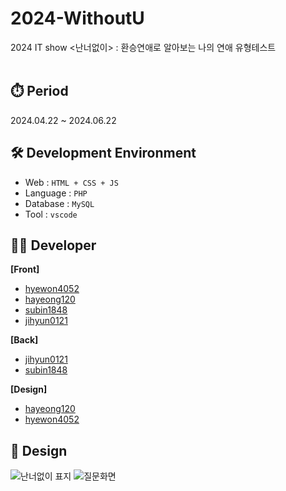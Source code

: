 # 2024-WithoutU
2024 IT show &lt;난너없이> : 환승연애로 알아보는 나의 연애 유형테스트
<br><br>

## ⏱️ Period
2024.04.22 ~ 2024.06.22

## 🛠️ Development Environment
- Web : `HTML + CSS + JS`
- Language : `PHP`
- Database : `MySQL`
- Tool : `vscode`

## 🧑‍💻 Developer
<b>[Front]</b>
- [hyewon4052](https://github.com/hyewon4052)
- [hayeong120](https://github.com/hayeong120)
- [subin1848](https://github.com/subin1848)
- [jihyun0121](https://github.com/jihyun0121)
  
<b>[Back]</b>
- [jihyun0121](https://github.com/jihyun0121)
- [subin1848](https://github.com/subin1848)

<b>[Design]</b>
- [hayeong120](https://github.com/hayeong120)
- [hyewon4052](https://github.com/hyewon4052)

## 🎨 Design
![난너없이 표지](https://github.com/MSG-Mirim-Study-Group/2024-WithoutU-Front/assets/129273224/35c4c658-e1ba-40f5-b92b-2e06fe4a0be0)
![질문화면](https://github.com/MSG-Mirim-Study-Group/2024-WithoutU-Front/assets/129273224/9bc7160a-5cc5-4b2c-993a-2732dff18c9e)
